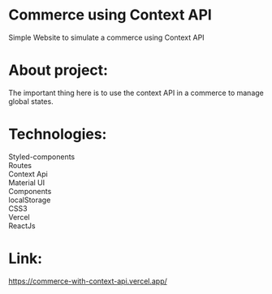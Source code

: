 # Commerce using Context API

Simple Website to simulate a commerce using Context API  

# About project:

The important thing here is to use the context API in a commerce to manage global states.  


# Technologies:

Styled-components  
Routes  
Context Api  
Material UI  
Components    
localStorage  
CSS3  
Vercel  
ReactJs  

# Link:

https://commerce-with-context-api.vercel.app/
